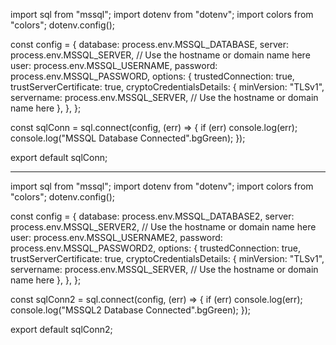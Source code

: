 import sql from "mssql";
import dotenv from "dotenv";
import colors from "colors";
dotenv.config();

const config = {
database: process.env.MSSQL_DATABASE,
server: process.env.MSSQL_SERVER, // Use the hostname or domain name here
user: process.env.MSSQL_USERNAME,
password: process.env.MSSQL_PASSWORD,
options: {
trustedConnection: true,
trustServerCertificate: true,
cryptoCredentialsDetails: {
minVersion: "TLSv1",
servername: process.env.MSSQL_SERVER, // Use the hostname or domain name here
},
},
};

const sqlConn = sql.connect(config, (err) => {
if (err) console.log(err);
console.log("MSSQL Database Connected".bgGreen);
});

export default sqlConn;

---

import sql from "mssql";
import dotenv from "dotenv";
import colors from "colors";
dotenv.config();

const config = {
database: process.env.MSSQL_DATABASE2,
server: process.env.MSSQL_SERVER2, // Use the hostname or domain name here
user: process.env.MSSQL_USERNAME2,
password: process.env.MSSQL_PASSWORD2,
options: {
trustedConnection: true,
trustServerCertificate: true,
cryptoCredentialsDetails: {
minVersion: "TLSv1",
servername: process.env.MSSQL_SERVER, // Use the hostname or domain name here
},
},
};

const sqlConn2 = sql.connect(config, (err) => {
if (err) console.log(err);
console.log("MSSQL2 Database Connected".bgGreen);
});

export default sqlConn2;
